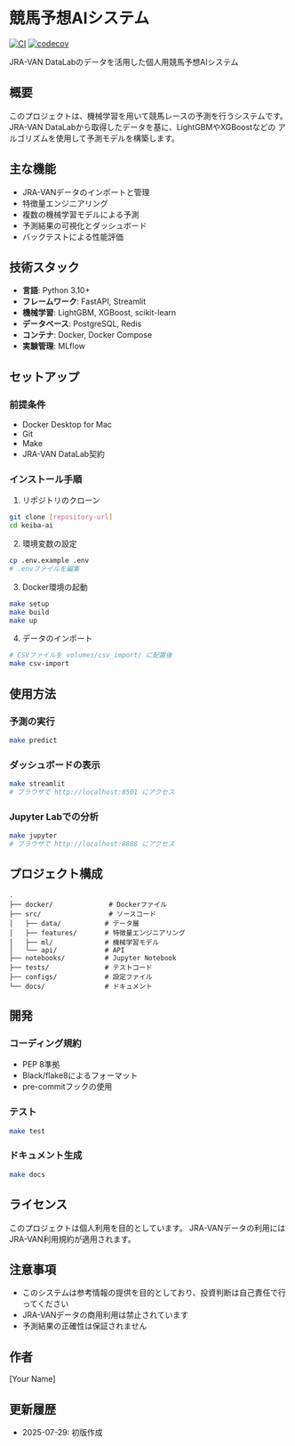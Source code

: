 # 競馬予想AIシステム

[![CI](https://github.com/yoshikawa-river/keiba-yy/actions/workflows/ci.yml/badge.svg)](https://github.com/yoshikawa-river/keiba-yy/actions/workflows/ci.yml)
[![codecov](https://codecov.io/gh/yoshikawa-river/keiba-yy/branch/main/graph/badge.svg)](https://codecov.io/gh/yoshikawa-river/keiba-yy)

JRA-VAN DataLabのデータを活用した個人用競馬予想AIシステム

## 概要

このプロジェクトは、機械学習を用いて競馬レースの予測を行うシステムです。
JRA-VAN DataLabから取得したデータを基に、LightGBMやXGBoostなどの
アルゴリズムを使用して予測モデルを構築します。

## 主な機能

- JRA-VANデータのインポートと管理
- 特徴量エンジニアリング
- 複数の機械学習モデルによる予測
- 予測結果の可視化とダッシュボード
- バックテストによる性能評価

## 技術スタック

- **言語**: Python 3.10+
- **フレームワーク**: FastAPI, Streamlit
- **機械学習**: LightGBM, XGBoost, scikit-learn
- **データベース**: PostgreSQL, Redis
- **コンテナ**: Docker, Docker Compose
- **実験管理**: MLflow

## セットアップ

### 前提条件

- Docker Desktop for Mac
- Git
- Make
- JRA-VAN DataLab契約

### インストール手順

1. リポジトリのクローン
```bash
git clone [repository-url]
cd keiba-ai
```

2. 環境変数の設定
```bash
cp .env.example .env
# .envファイルを編集
```

3. Docker環境の起動
```bash
make setup
make build
make up
```

4. データのインポート
```bash
# CSVファイルを volumes/csv_import/ に配置後
make csv-import
```

## 使用方法

### 予測の実行
```bash
make predict
```

### ダッシュボードの表示
```bash
make streamlit
# ブラウザで http://localhost:8501 にアクセス
```

### Jupyter Labでの分析
```bash
make jupyter
# ブラウザで http://localhost:8888 にアクセス
```

## プロジェクト構成

```
.
├── docker/              # Dockerファイル
├── src/                 # ソースコード
│   ├── data/           # データ層
│   ├── features/       # 特徴量エンジニアリング
│   ├── ml/             # 機械学習モデル
│   └── api/            # API
├── notebooks/          # Jupyter Notebook
├── tests/              # テストコード
├── configs/            # 設定ファイル
└── docs/               # ドキュメント
```

## 開発

### コーディング規約

- PEP 8準拠
- Black/flake8によるフォーマット
- pre-commitフックの使用

### テスト
```bash
make test
```

### ドキュメント生成
```bash
make docs
```

## ライセンス

このプロジェクトは個人利用を目的としています。
JRA-VANデータの利用にはJRA-VAN利用規約が適用されます。

## 注意事項

- このシステムは参考情報の提供を目的としており、投資判断は自己責任で行ってください
- JRA-VANデータの商用利用は禁止されています
- 予測結果の正確性は保証されません

## 作者

[Your Name]

## 更新履歴

- 2025-07-29: 初版作成
